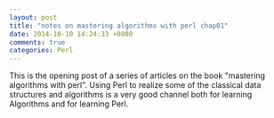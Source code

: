 ```yaml
---
layout: post
title: "notes on mastering algorithms with perl chap01"
date: 2014-10-10 14:24:33 +0800
comments: true
categories: Perl
---
```

This is the opening post of a series of articles on the book "mastering algorithms with perl". Using Perl to realize some of the classical data structures and algorithms is a very good channel both for learning Algorithms and for learning Perl.  

